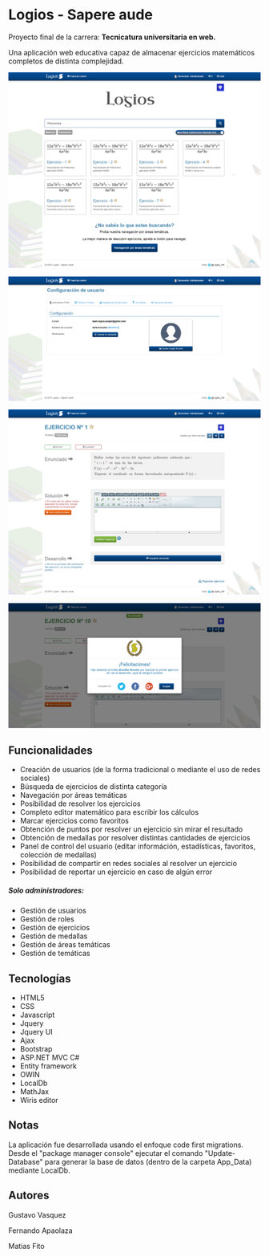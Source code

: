 # Logios - Sapere aude
Proyecto final de la carrera: <b>Tecnicatura universitaria en web.</b>

Una aplicación web educativa capaz de almacenar ejercicios matemáticos completos de distinta complejidad.

![Logios-Home](Logios/Logios/Content/previews/1-inicio.png)

![Logios-Profile](Logios/Logios/Content/previews/2-perfil.png)

![Logios-Exercise](Logios/Logios/Content/previews/3-ejercicio.png)

![Logios-Trophy](Logios/Logios/Content/previews/4-trofeo.png)

## Funcionalidades
<ul>
  <li>Creación de usuarios (de la forma tradicional o mediante el uso de redes sociales)</li>
  <li>Búsqueda de ejercicios de distinta categoría</li>
  <li>Navegación por áreas temáticas</li>
  <li>Posibilidad de resolver los ejercicios</li>
  <li>Completo editor matemático para escribir los cálculos</li>
  <li>Marcar ejercicios como favoritos</li>
  <li>Obtención de puntos por resolver un ejercicio sin mirar el resultado</li>
  <li>Obtención de medallas por resolver distintas cantidades de ejercicios</li>  
  <li>Panel de control del usuario (editar információn, estadísticas, favoritos, colección de medallas)</li>  
  <li>Posibilidad de compartir en redes sociales al resolver un ejercicio</li>
  <li>Posibilidad de reportar un ejercicio en caso de algún error</li>  
</ul>

<h5>Solo administradores:</h5>
<ul>
  <li>Gestión de usuarios</li>
  <li>Gestión de roles</li>
  <li>Gestión de ejercicios</li>
  <li>Gestión de medallas</li>
  <li>Gestión de áreas temáticas</li>
  <li>Gestión de temáticas</li>
</ul>

## Tecnologías
<ul>
  <li>HTML5</li>
  <li>CSS</li>
  <li>Javascript</li>
  <li>Jquery</li>
  <li>Jquery UI</li>
  <li>Ajax</li>
  <li>Bootstrap</li>
  <li>ASP.NET MVC C#</li>
  <li>Entity framework</li>
  <li>OWIN</li>
  <li>LocalDb</li>
  <li>MathJax</li>
  <li>Wiris editor</li>
</ul>

## Notas
La aplicación fue desarrollada usando el enfoque code first migrations. Desde el "package manager console" ejecutar el comando "Update-Database" para generar la base de datos (dentro de la carpeta App_Data) mediante LocalDb.

## Autores
Gustavo Vasquez

Fernando Apaolaza

Matias Fito
